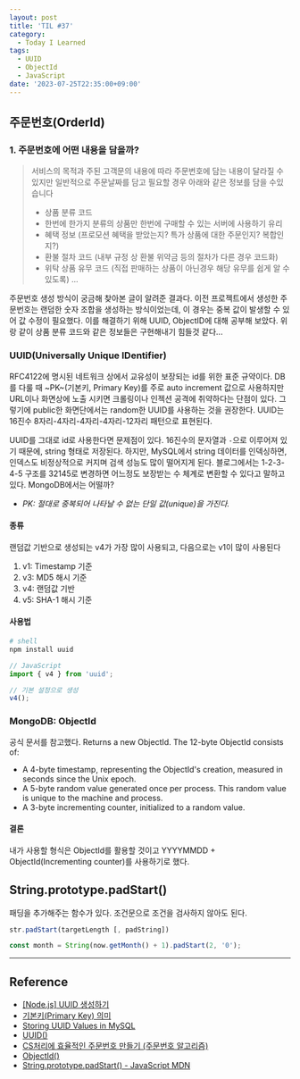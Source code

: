 ```yaml
---
layout: post
title: 'TIL #37'
category:
  - Today I Learned
tags:
  - UUID
  - ObjectId
  - JavaScript
date: '2023-07-25T22:35:00+09:00'
---
```


## 주문번호(OrderId)

### 1. 주문번호에 어떤 내용을 담을까?

> 서비스의 목적과 주된 고객문의 내용에 따라 주문번호에 담는 내용이 달라질 수 있지만 일반적으로 주문날짜를 담고 필요할 경우 아래와 같은 정보를 담을 수있습니다
>
> - 상품 분류 코드
> - 한번에 한가지 분류의 상품만 한번에 구매할 수 있는 서버에 사용하기 유리
> - 혜택 정보 (프로모션 혜택을 받았는지? 특가 상품에 대한 주문인지? 복합인지?)
> - 환불 절차 코드 (내부 규정 상 환불 위약금 등의 절차가 다른 경우 코드화)
> - 위탁 상품 유무 코드 (직접 판매하는 상품이 아닌경우 해당 유무를 쉽게 알 수 있도록)
>   ...

주문번호 생성 방식이 궁금해 찾아본 글이 알려준 결과다. 이전 프로젝트에서 생성한 주문번호는 랜덤한 숫자 조합을 생성하는 방식이었는데, 이 경우는 중복 값이 발생할 수 있어 값 수정이 필요했다. 이를 해결하기 위해 UUID, ObjectID에 대해 공부해 보았다. 위랑 같이 상품 분류 코드와 같은 정보들은 구현해내기 힘들것 같다...

### UUID(**U**niversally **U**nique **ID**entifier)

RFC4122에 명시된 네트워크 상에서 교유성이 보장되는 id를 위한 표준 규약이다. DB를 다룰 때 ~PK~(기본키, Primary Key)를 주로 auto increment 값으로 사용하지만 URL이나 화면상에 노출 시키면 크롤링이나 인젝션 공격에 취약하다는 단점이 있다. 그렇기에 public한 화면단에서는 random한 UUID를 사용하는 것을 권장한다. UUID는 16진수 8자리-4자리-4자리-4자리-12자리 패턴으로 표현된다.

UUID를 그대로 id로 사용한다면 문제점이 있다. 16진수의 문자열과 `-`으로 이루어져 있기 때문에, string 형태로 저장된다. 하지만, MySQL에서 string 데이터를 인덱싱하면, 인덱스도 비정상적으로 커지며 검색 성능도 많이 떨어지게 된다. 블로그에서는 1-2-3-4-5 구조를 32145로 변경하면 어느정도 보장받는 수 체계로 변환할 수 있다고 말하고 있다. MongoDB에서는 어떨까?

- _PK: 절대로 중복되어 나타날 수 없는 단일 값(unique)을 가진다._

#### 종류

랜덤값 기반으로 생성되는 v4가 가장 많이 사용되고, 다음으로는 v1이 많이 사용된다

1. v1: Timestamp 기준
2. v3: MD5 해시 기준
3. v4: 랜덤값 기반
4. v5: SHA-1 해시 기준

#### 사용법

```bash
# shell
npm install uuid
```

```javascript
// JavaScript
import { v4 } from 'uuid';

// 기본 설정으로 생성
v4();
```

### MongoDB: ObjectId

공식 문서를 참고했다.
Returns a new ObjectId. The 12-byte ObjectId consists of:

- A 4-byte timestamp, representing the ObjectId's creation, measured in seconds since the Unix epoch.
- A 5-byte random value generated once per process. This random value is unique to the machine and process.
- A 3-byte incrementing counter, initialized to a random value.

#### 결론

내가 사용할 형식은 ObjectId를 활용할 것이고 YYYYMMDD + ObjectId(Incrementing counter)를 사용하기로 했다.

## String.prototype.padStart()

패딩을 추가해주는 함수가 있다. 조건문으로 조건을 검사하지 않아도 된다.

```javascript
str.padStart(targetLength [, padString])

const month = String(now.getMonth() + 1).padStart(2, '0');
```

---

## Reference

- [\[Node.js\] UUID 생성하기](https://jane-aeiou.tistory.com/59)
- [기본키\(Primary Key\) 의미](https://linuxism.ustd.ip.or.kr/503)
- [Storing UUID Values in MySQL](https://www.percona.com/blog/store-uuid-optimized-way/)
- [UUID\(\)](https://www.mongodb.com/docs/manual/reference/method/UUID/)
- [CS처리에 효율적인 주문번호 만들기 \(주문번호 알고리즘\)](https://velog.io/@dochis/CS%EC%B2%98%EB%A6%AC%EC%97%90-%ED%9A%A8%EC%9C%A8%EC%A0%81%EC%9D%B8-%EC%A3%BC%EB%AC%B8%EB%B2%88%ED%98%B8-%EB%A7%8C%EB%93%A4%EA%B8%B0-%EC%A3%BC%EB%AC%B8%EB%B2%88%ED%98%B8-%EC%95%8C%EA%B3%A0%EB%A6%AC%EC%A6%98)
- [ObjectId\(\)](https://www.mongodb.com/docs/manual/reference/method/ObjectId/)
- [String.prototype.padStart\(\) - JavaScript MDN](https://developer.mozilla.org/ko/docs/Web/JavaScript/Reference/Global_Objects/String/padStart)
